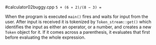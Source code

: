 #calculator02buggy.cpp
`5 + (6 ∗ 2)/(8 − 3) =`

When the program is executed `main()` fires and waits for input from the user.  After input is received it is tokenized by `Token_stream::get()` which identifies the input as either an operator, or a number, and creates a new `Token` object for it.  If it comes across a parenthesis, it evaluates that first before evaluating the whole expression.  